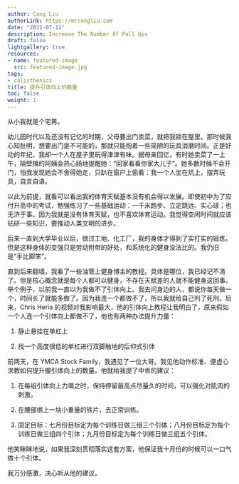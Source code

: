 ```yaml
---
author: Cong Liu
authorLink: https://mrcongliu.com
date: "2022-07-12"
description: Increase The Number Of Pull Ups
draft: false
lightgallery: true
resources:
- name: featured-image
  src: featured-image.jpg
tags:
- calisthenics
title: 提升引体向上的数量
toc: false
weight: 1
---
```


从小我就是个宅男。

幼儿园时代以及还没有记忆的时期，父母要出门卖菜，就把我锁在屋里。那时候我心知肚明，想要出门是不可能的，那就只能抱着一些简陋的玩具消磨时间。正是好动的年纪，我却一个人在屋子里玩得津津有味。据母亲回忆，有时她卖菜了一上午，隔壁摊的阿姨会热心肠地提醒她：“回家看看你家大儿子”。她多数时候不会开门，怕我发现她会不舍得她走，只趴在窗户上偷看：我一个人坐在炕上，摆弄玩具，自言自语。

以此为前提，就看可以看出我的体育天赋基本没有机会得以发展。即使初中为了应付升高中的考试，勉强练习了一些基础运动：一千米跑步、立定跳远、实心球；也无济于事。因为我就是没有体育天赋，也不喜欢体育运动。我觉得空闲时间就应该钻研一些知识，要推动人类文明的进步。

后来一直到大学毕业以后，做过工地、化工厂，我的身体才得到了实打实的锻炼。但是这种身体的变强只是劳动附带的好处，和系统化的健身没法比的。我仍旧是“手比脚笨”。

直到后来翻墙，我看了一些油管上健身博主的教程。具体是哪位，我已经记不清了。但是核心概念就是每个人都可以健身，不存在天赋差的人就不能健身这回事。举个例子，以前我一直以为我做不了引体向上。我去问身边的人，都说你每天做一个，时间长了就能多做了。因为我连一个都做不了，所以我就给自己判了死刑。后来，Chris Heria 的视频对我影响最大，他的引体向上教程让我明白了，原来假如一个人连一个引体向上都做不了，他也有两种办法提升力量：

1. 静止悬挂在单杠上 

2. 找一个高度很低的单杠进行双脚触地的后仰式引体

前两天，在 YMCA Stock Family，我遇见了一位大哥。我见他动作标准、便虚心求教如何提升握引体向上的数量。他就给我提了中肯的建议：

1. 在每组引体向上力竭之时，保持停留最高点尽量久的时间，可以强化对肌肉的刺激。

2. 在腰部绑上一块小重量的铁片，去正常训练。

3. 固定目标：七月份目标定为每个训练日做三组三个引体；八月份目标定为每个训练日做三组四个引体；九月份目标定为每个训练日做三组五个引体。

他笑眯眯地说，如果我深刻贯彻落实这套方案，他保证我十月份的时候可以一口气做十个引体。

我万分感激，决心听从他的建议。